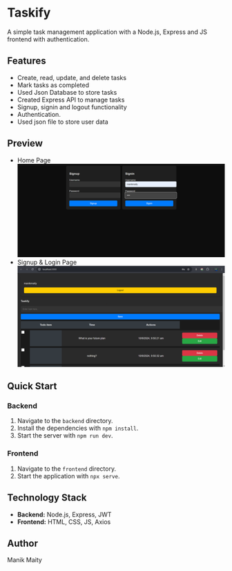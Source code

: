 # Taskify

A simple task management application with a Node.js, Express and JS frontend with authentication.

**Features**
------------

*   Create, read, update, and delete tasks
*   Mark tasks as completed
*   Used Json Database to store tasks
*   Created Express API to manage tasks
*   Signup, signin and logout functionality
*   Authentication.
*   Used json file to store user data

**Preview**
------------
- Home Page 
![](./images/signup-page.png)
- Signup & Login Page
![](./images/app-page.png)


**Quick Start**
---------------

### Backend

1.  Navigate to the `backend` directory.
2.  Install the dependencies with `npm install`.
3.  Start the server with `npm run dev`.

### Frontend

1.  Navigate to the `frontend` directory.
3.  Start the application with `npx serve`.

**Technology Stack**
--------------------

*   **Backend:** Node.js, Express, JWT
*   **Frontend:** HTML, CSS, JS, Axios

**Author**
------

Manik Maity